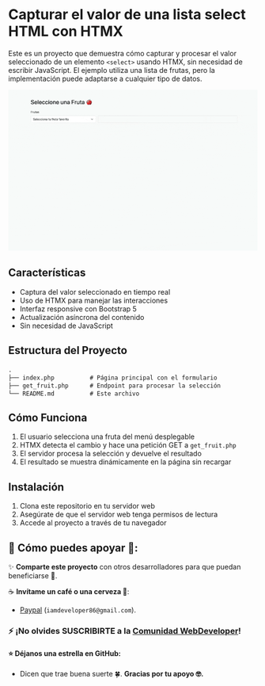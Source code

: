 # Capturar el valor de una lista select HTML con HTMX

Este es un proyecto que demuestra cómo capturar y procesar el valor seleccionado de un elemento `<select>` usando HTMX, sin necesidad de escribir JavaScript. El ejemplo utiliza una lista de frutas, pero la implementación puede adaptarse a cualquier tipo de datos.

![Captura de pantalla](https://raw.githubusercontent.com/urian121/imagenes-proyectos-github/refs/heads/master/capturar-el-valor-de-una-lista-select-HTML-con-HTMX.gif)

## Características

- Captura del valor seleccionado en tiempo real
- Uso de HTMX para manejar las interacciones
- Interfaz responsive con Bootstrap 5
- Actualización asíncrona del contenido
- Sin necesidad de JavaScript

## Estructura del Proyecto

```
.
├── index.php          # Página principal con el formulario
├── get_fruit.php      # Endpoint para procesar la selección
└── README.md          # Este archivo
```


## Cómo Funciona

1. El usuario selecciona una fruta del menú desplegable
2. HTMX detecta el cambio y hace una petición GET a `get_fruit.php`
3. El servidor procesa la selección y devuelve el resultado
4. El resultado se muestra dinámicamente en la página sin recargar


## Instalación

1. Clona este repositorio en tu servidor web
2. Asegúrate de que el servidor web tenga permisos de lectura
3. Accede al proyecto a través de tu navegador


## 🙌 Cómo puedes apoyar 📢:

✨ **Comparte este proyecto** con otros desarrolladores para que puedan beneficiarse 📢.

☕ **Invítame un café o una cerveza 🍺**:
   - [Paypal](https://www.paypal.me/iamdeveloper86) (`iamdeveloper86@gmail.com`).

### ⚡ ¡No olvides SUSCRIBIRTE a la [Comunidad WebDeveloper](https://www.youtube.com/WebDeveloperUrianViera?sub_confirmation=1)!


#### ⭐ **Déjanos una estrella en GitHub**:
   - Dicen que trae buena suerte 🍀.
**Gracias por tu apoyo 🤓.**